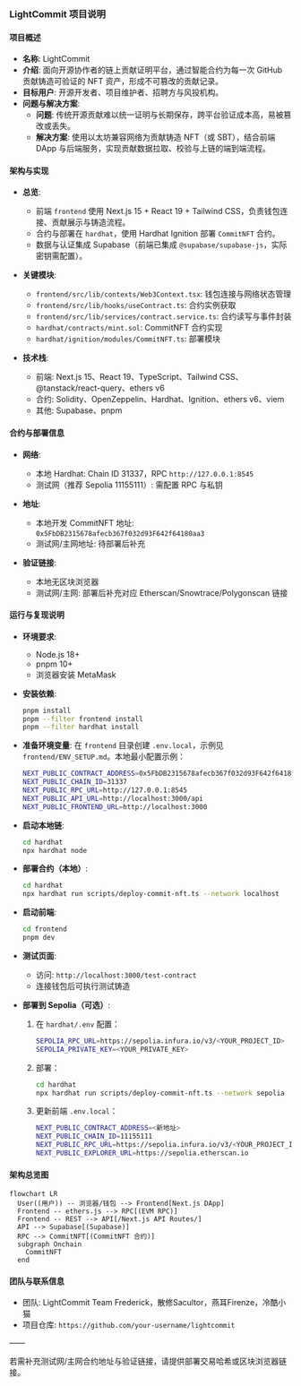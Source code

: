 ### LightCommit 项目说明

#### 项目概述

- **名称**: LightCommit
- **介绍**: 面向开源协作者的链上贡献证明平台，通过智能合约为每一次 GitHub 贡献铸造可验证的 NFT 资产，形成不可篡改的贡献记录。
- **目标用户**: 开源开发者、项目维护者、招聘方与风投机构。
- **问题与解决方案**:
  - **问题**: 传统开源贡献难以统一证明与长期保存，跨平台验证成本高，易被篡改或丢失。
  - **解决方案**: 使用以太坊兼容网络为贡献铸造 NFT（或 SBT），结合前端 DApp 与后端服务，实现贡献数据拉取、校验与上链的端到端流程。

#### 架构与实现

- **总览**:
  - 前端 `frontend` 使用 Next.js 15 + React 19 + Tailwind CSS，负责钱包连接、贡献展示与铸造流程。
  - 合约与部署在 `hardhat`，使用 Hardhat Ignition 部署 `CommitNFT` 合约。
  - 数据与认证集成 Supabase（前端已集成 `@supabase/supabase-js`，实际密钥需配置）。

- **关键模块**:
  - `frontend/src/lib/contexts/Web3Context.tsx`: 钱包连接与网络状态管理
  - `frontend/src/lib/hooks/useContract.ts`: 合约实例获取
  - `frontend/src/lib/services/contract.service.ts`: 合约读写与事件封装
  - `hardhat/contracts/mint.sol`: CommitNFT 合约实现
  - `hardhat/ignition/modules/CommitNFT.ts`: 部署模块

- **技术栈**:
  - 前端: Next.js 15、React 19、TypeScript、Tailwind CSS、@tanstack/react-query、ethers v6
  - 合约: Solidity、OpenZeppelin、Hardhat、Ignition、ethers v6、viem
  - 其他: Supabase、pnpm

#### 合约与部署信息

- **网络**:
  - 本地 Hardhat: Chain ID 31337，RPC `http://127.0.0.1:8545`
  - 测试网（推荐 Sepolia 11155111）: 需配置 RPC 与私钥

- **地址**:
  - 本地开发 CommitNFT 地址: `0x5FbDB2315678afecb367f032d93F642f64180aa3`
  - 测试网/主网地址: 待部署后补充

- **验证链接**:
  - 本地无区块浏览器
  - 测试网/主网: 部署后补充对应 Etherscan/Snowtrace/Polygonscan 链接

#### 运行与复现说明

- **环境要求**:
  - Node.js 18+
  - pnpm 10+
  - 浏览器安装 MetaMask

- **安装依赖**:
  ```bash
  pnpm install
  pnpm --filter frontend install
  pnpm --filter hardhat install
  ```

- **准备环境变量**:
  在 `frontend` 目录创建 `.env.local`，示例见 `frontend/ENV_SETUP.md`。本地最小配置示例：
  ```bash
  NEXT_PUBLIC_CONTRACT_ADDRESS=0x5FbDB2315678afecb367f032d93F642f64180aa3
  NEXT_PUBLIC_CHAIN_ID=31337
  NEXT_PUBLIC_RPC_URL=http://127.0.0.1:8545
  NEXT_PUBLIC_API_URL=http://localhost:3000/api
  NEXT_PUBLIC_FRONTEND_URL=http://localhost:3000
  ```

- **启动本地链**:
  ```bash
  cd hardhat
  npx hardhat node
  ```

- **部署合约（本地）**:
  ```bash
  cd hardhat
  npx hardhat run scripts/deploy-commit-nft.ts --network localhost
  ```

- **启动前端**:
  ```bash
  cd frontend
  pnpm dev
  ```

- **测试页面**:
  - 访问: `http://localhost:3000/test-contract`
  - 连接钱包后可执行测试铸造

- **部署到 Sepolia（可选）**:
  1. 在 `hardhat/.env` 配置：
     ```bash
     SEPOLIA_RPC_URL=https://sepolia.infura.io/v3/<YOUR_PROJECT_ID>
     SEPOLIA_PRIVATE_KEY=<YOUR_PRIVATE_KEY>
     ```
  2. 部署：
     ```bash
     cd hardhat
     npx hardhat run scripts/deploy-commit-nft.ts --network sepolia
     ```
  3. 更新前端 `.env.local`：
     ```bash
     NEXT_PUBLIC_CONTRACT_ADDRESS=<新地址>
     NEXT_PUBLIC_CHAIN_ID=11155111
     NEXT_PUBLIC_RPC_URL=https://sepolia.infura.io/v3/<YOUR_PROJECT_ID>
     NEXT_PUBLIC_EXPLORER_URL=https://sepolia.etherscan.io
     ```

#### 架构总览图

```mermaid
flowchart LR
  User((用户)) -- 浏览器/钱包 --> Frontend[Next.js DApp]
  Frontend -- ethers.js --> RPC[(EVM RPC)]
  Frontend -- REST --> API[/Next.js API Routes/]
  API --> Supabase[(Supabase)]
  RPC --> CommitNFT[(CommitNFT 合约)]
  subgraph Onchain
    CommitNFT
  end
```

#### 团队与联系信息

- 团队: LightCommit Team
Frederick，散修Sacultor，燕耳Firenze，冷酷小猫
- 项目仓库: `https://github.com/your-username/lightcommit`

——

若需补充测试网/主网合约地址与验证链接，请提供部署交易哈希或区块浏览器链接。


